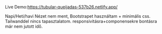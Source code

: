 Live Demo:https://tubular-queijadas-537b26.netlify.app/

Napi/Heti/havi Nézet nem ment, Bootstrapet használtam + minimális css. Tailwanddel nincs tapasztalatom.
responsivitásra+componensekre bontásra már nem jutott idő.
